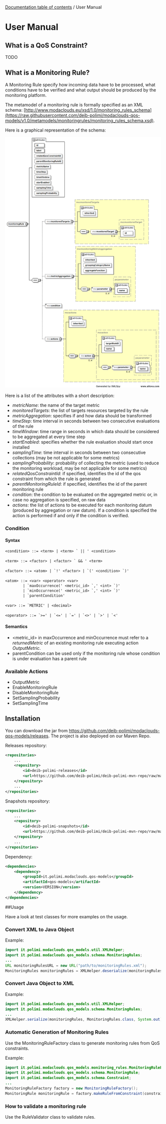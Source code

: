[Documentation table of contents](TOC.md) / User Manual

# User Manual

## What is a QoS Constraint?

TODO

## What is a Monitoring Rule?

A Monitoring Rule specify how incoming data have to be processed, what conditions have to be
 verified and what output should be produced by the monitoring platform.

The metamodel of a monitoring rule is formally specified as an XML schema:
[http://www.modaclouds.eu/xsd/1.0/monitoring_rules_schema](https://raw.githubusercontent.com/deib-polimi/modaclouds-qos-models/v1.0/metamodels/monitoringrules/monitoring_rules_schema.xsd).

Here is a graphical representation of the schema:

![monitoring rule schema](img/monitoring_rules_schema.png "monitoring_rules_schema")

Here is a list of the attributes with a short description:
- *metricName*: the name of the target metric
- *monitoredTargets*: the list of targets resources targeted by the rule
- *metricAggregation*: specifies if and how data should be transformed
- *timeStep*: time interval in seconds between two consecutive evaluations of the rule
- *timeWindow*: time range in seconds in which data should be considered to be aggregated at every time step
- *startEnabled*: specifies whether the rule evaluation should start once installed
- *samplingTime*: time interval in seconds between two consecutive collections (may be not applicable for some metrics)
- *samplingProbability*: probability of collecting the metric (used to reduce the monitoring workload, may be not applicable for some metrics)
- *relatedQosConstraintId*: if specified, identifies the id of the qos constraint from which the rule is generated
- *parentMonitoringRuleId*: if specified, identifies the id of the parent monitoring rule
- *condition*: the condition to be evaluated on the aggregated metric or, in case no aggregation is specified, on raw data
- *actions*: the list of actions to be executed for each monitoring datum (produced by aggregation or raw datum).
If a condition is specified the action is performed if and only if the condition is verified.

### Condition

#### Syntax

```
<condition> ::= <term> | <term> ` || ' <condition>

<term> ::= <factor> | <factor> ` && ' <term>

<factor> ::= <atom> | `!' <factor> | `(' <condition> `)'

<atom> ::= <var> <operator> <var> 
		| `maxOccurrence(' <metric_id> `,' <int> `)'
		| `minOccurrence(' <metric_id> `,' <int> `)'
		| `parentCondition'
		
<var> ::= `METRIC' | <decimal>

<operator> ::= `>=' | `<=' | `=' | `<>' | `>' | `<'
```

#### Semantics

- <metric_id> in maxOccurrence and minOccurrence must refer to a *returnedMetric* of an existing monitoring
rule executing action *OutputMetric*.
- parentCondition can be used only if the monitoring rule whose condition is under evaluation has a parent rule

### Available Actions

- OutputMetric
- EnableMonitoringRule
- DisableMonitoringRule
- SetSamplingProbability
- SetSamplingTime

## Installation

You can download the jar from https://github.com/deib-polimi/modaclouds-qos-models/releases.
The project is also deployed on our Maven Repo.

Releases repository:
```xml
<repositories>
	...
	<repository>
        <id>deib-polimi-releases</id>
        <url>https://github.com/deib-polimi/deib-polimi-mvn-repo/raw/master/releases</url>
	</repository>
	...
</repositories>
```

Snapshots repository:
```xml
<repositories>
	...
	<repository>
        <id>deib-polimi-snapshots</id>
        <url>https://github.com/deib-polimi/deib-polimi-mvn-repo/raw/master/snapshots</url>
	</repository>
	...
</repositories>
```

Dependency:
```xml
<dependencies>
	<dependency>
		<groupId>it.polimi.modaclouds.qos-models</groupId>
		<artifactId>qos-models</artifactId>
		<version>VERSION</version>
	</dependency>
</dependencies>
```


##Usage

Have a look at test classes for more examples on the usage.

### Convert XML to Java Object

Example:
```java
import it.polimi.modaclouds.qos_models.util.XMLHelper;
import it.polimi.modaclouds.qos_models.schema.MonitoringRules;
...
URL monitoringRulesURL = new URL("path/to/monitoringRules.xml");
MonitoringRules monitoringRules = XMLHelper.deserialize(monitoringRulesURL, MonitoringRules.class);
```

### Convert Java Object to XML

Example:
```java
import it.polimi.modaclouds.qos_models.util.XMLHelper;
import it.polimi.modaclouds.qos_models.schema.MonitoringRules;
...
XMLHelper.serialize(monitoringRules, MonitoringRules.class, System.out);
```

### Automatic Generation of Monitoring Rules

Use the MonitoringRuleFactory class to generate monitoring rules from QoS constraints.

Example:
```java
import it.polimi.modaclouds.qos_models.monitoring_rules.MonitoringRuleFactory;
import it.polimi.modaclouds.qos_models.schema.MonitoringRule;
import it.polimi.modaclouds.qos_models.schema.Constraint;
...
MonitoringRuleFactory factory = new MonitoringRuleFactory();
MonitoringRule monitoringRule = factory.makeRuleFromConstraint(constraint);
```

### How to validate a monitoring rule

Use the RuleValidator class to validate rules.
